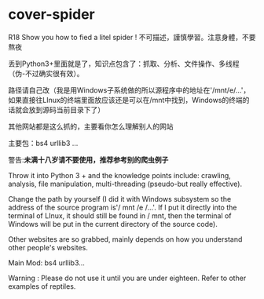 # cover-spider
R18  Show  you how to fied a litel spider ! 不可描述，謹慎學習。注意身體，不要熬夜

丢到Python3+里面就是了，知识点包含了：抓取、分析、文件操作、多线程（伪-不过确实很有效）。

路径请自己改（我是用Windows子系统做的所以源程序中的地址在'/mnt/e/...'，如果直接往LInux的终端里面放应该还是可以在/mnt中找到，Windows的终端的话就会放到源码当前目录下了）

其他网站都是这么抓的，主要看你怎么理解别人的网站

主要包：bs4 urllib3 ...

警告:****未满十八岁请不要使用，推荐参考别的爬虫例子****


Throw it into Python 3 + and the knowledge points include: crawling, analysis, file manipulation, multi-threading (pseudo-but really effective).

Change the path by yourself (I did it with Windows subsystem so the address of the source program is'/ mnt /e /...'. If I put it directly into the terminal of LInux, it should still be found in / mnt, then the terminal of Windows will be put in the current directory of the source code).

Other websites are so grabbed, mainly depends on how you understand other people's websites.

Main Mod: bs4 urllib3...

Warning : Please do not use it until you are under eighteen. Refer to other examples of reptiles.

